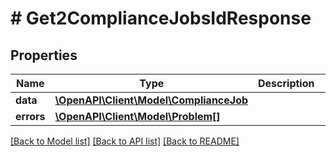 # # Get2ComplianceJobsIdResponse

## Properties

Name | Type | Description | Notes
------------ | ------------- | ------------- | -------------
**data** | [**\OpenAPI\Client\Model\ComplianceJob**](ComplianceJob.md) |  | [optional]
**errors** | [**\OpenAPI\Client\Model\Problem[]**](Problem.md) |  | [optional]

[[Back to Model list]](../../README.md#models) [[Back to API list]](../../README.md#endpoints) [[Back to README]](../../README.md)
